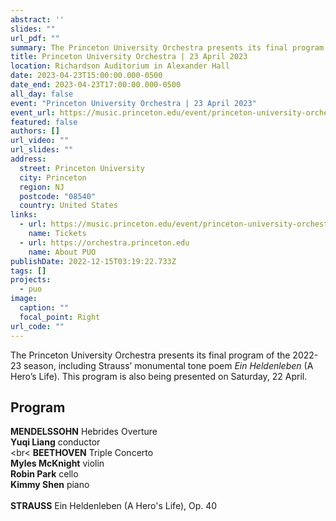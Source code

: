 ```yaml
---
abstract: ''
slides: ""
url_pdf: ""
summary: The Princeton University Orchestra presents its final program of the 2022-23 season.
title: Princeton University Orchestra | 23 April 2023
location: Richardson Auditorium in Alexander Hall
date: 2023-04-23T15:00:00.000-0500
date_end: 2023-04-23T17:00:00.000-0500
all_day: false
event: "Princeton University Orchestra | 23 April 2023"
event_url: https://music.princeton.edu/event/princeton-university-orchestra/2023-04-23/
featured: false
authors: []
url_video: ""
url_slides: ""
address:
  street: Princeton University
  city: Princeton
  region: NJ
  postcode: "08540"
  country: United States
links:
  - url: https://music.princeton.edu/event/princeton-university-orchestra/2023-04-23/
    name: Tickets
  - url: https://orchestra.princeton.edu
    name: About PUO
publishDate: 2022-12-15T03:19:22.733Z
tags: []
projects:
  - puo
image:
  caption: ""
  focal_point: Right
url_code: ""
---
```

The Princeton University Orchestra presents its final program of the 2022-23 season, including Strauss’ monumental tone poem *Ein Heldenleben* (A Hero’s Life). This program is also being presented on Saturday, 22 April.

## Program
**MENDELSSOHN** Hebrides Overture<br>
**Yuqi Liang** conductor<br><br<
**BEETHOVEN** Triple Concerto<br>
**Myles McKnight** violin<br>
**Robin Park** cello<br>
**Kimmy Shen** piano<br><br>
**STRAUSS** Ein Heldenleben (A Hero's Life), Op. 40

